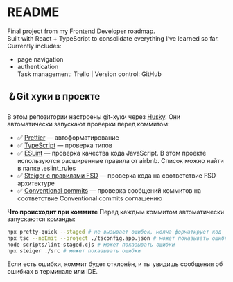 # README



Final project from my Frontend Developer roadmap.  
Built with React + TypeScript to consolidate everything I’ve learned so far.  
Currently includes:
  -  page navigation
  -  authentication   
Task management: Trello | Version control: GitHub


## 🪝Git хуки в проекте

В этом репозитории настроены git-хуки через [Husky](https://typicode.github.io/husky/get-started.html). Они автоматически запускают проверки перед коммитом:

- ✅ [Prettier](https://prettier.io/docs/) — автоформатирование
- ✅ [TypeScript](https://scriptdev.ru/) — проверка типов
- ✅ [ESLint](https://eslint.org/docs/latest/use/getting-started) — проверка качества кода JavaScript. В этом проекте используются расширенные правила от airbnb. Список можно найти в папке .eslint_rules
- ✅ [Steiger с правилами FSD](https://github.com/feature-sliced/steiger/tree/master) — проверка кода на соответствие FSD архитектуре
- ✅ [Conventional commits](https://www.conventionalcommits.org/ru/v1.0.0-beta.4/) — проверка сообщений коммитов на соответствие Conventional commits соглашению

**Что происходит при коммите**
Перед каждым коммитом автоматически запускаются команды:

```bash
npx pretty-quick --staged # не вызывает ошибок, молча форматирует код
npx tsc --noEmit --project ./tsconfig.app.json # может показывать ошибки
node scripts/lint-staged.cjs # может показывать ошибки
npx steiger ./src # может показывать ошибки
```

Если есть ошибки, коммит будет отклонён, и ты увидишь сообщения об ошибках в терминале или IDE.

